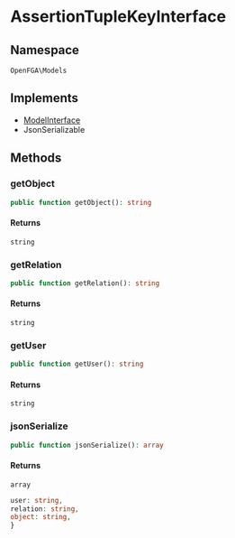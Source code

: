 # AssertionTupleKeyInterface


## Namespace
`OpenFGA\Models`

## Implements
* [ModelInterface](Models/ModelInterface.md)
* JsonSerializable



## Methods
### getObject


```php
public function getObject(): string
```



#### Returns
`string`

### getRelation


```php
public function getRelation(): string
```



#### Returns
`string`

### getUser


```php
public function getUser(): string
```



#### Returns
`string`

### jsonSerialize


```php
public function jsonSerialize(): array
```



#### Returns
`array`
```php
user: string,
relation: string,
object: string,
}
```

